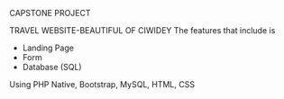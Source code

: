 CAPSTONE PROJECT

TRAVEL WEBSITE-BEAUTIFUL OF CIWIDEY
The features that include is
- Landing Page
- Form
- Database (SQL)

Using PHP Native, Bootstrap, MySQL, HTML, CSS
